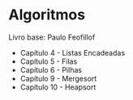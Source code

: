 # Algoritmos

Livro base: Paulo Feofillof

* Capítulo 4 - Listas Encadeadas
* Capítulo 5 - Filas
* Capítulo 6 - Pilhas
* Capítulo 9 - Mergesort
* Capítulo 10 - Heapsort
